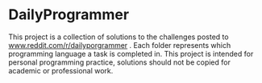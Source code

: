# DailyProgrammer

This project is a collection of solutions to the challenges posted to www.reddit.com/r/dailyporgrammer . Each folder represents which programming language a task is completed in. This project is intended for personal programming practice, solutions should not be copied for academic or professional work.
